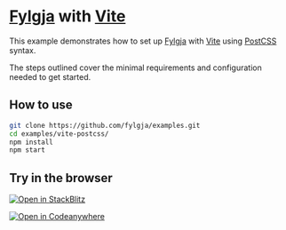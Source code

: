 # [Fylgja] with [Vite]

This example demonstrates how to set up [Fylgja] with [Vite] using [PostCSS] syntax.

The steps outlined cover the minimal requirements and configuration needed to get started.

[Fylgja]: https://fylgja.dev/
[Vite]: https://vitejs.dev/
[PostCSS]: https://postcss.org/

## How to use

```sh
git clone https://github.com/fylgja/examples.git
cd examples/vite-postcss/
npm install
npm start
```

## Try in the browser

[![Open in StackBlitz](https://developer.stackblitz.com/img/open_in_stackblitz.svg)](https://stackblitz.com/github/fylgja/examples/tree/main/vite-postcss?file=src%2Findex.html)

[![Open in Codeanywhere](https://codeanywhere.com/img/open-in-codeanywhere-btn.svg)](https://app.codeanywhere.com/#https://github.com/fylgja/examples/tree/main/vite-postcs)
